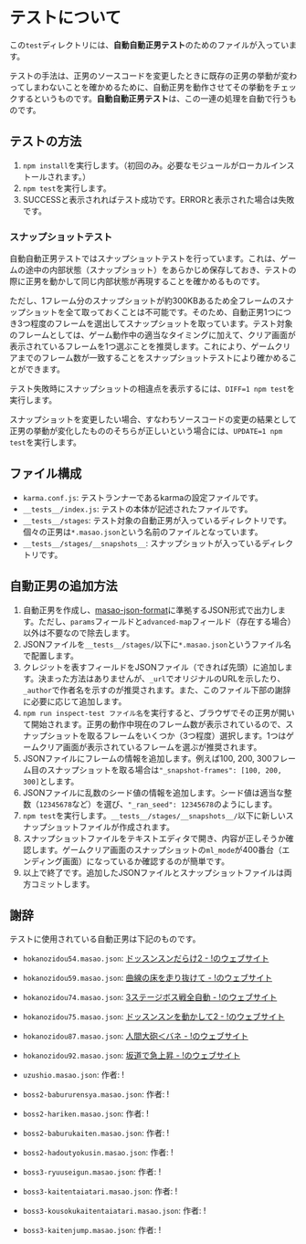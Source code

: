 # テストについて
この`test`ディレクトリには、**自動自動正男テスト**のためのファイルが入っています。

テストの手法は、正男のソースコードを変更したときに既存の正男の挙動が変わってしまわないことを確かめるために、自動正男を動作させてその挙動をチェックするというものです。**自動自動正男テスト**は、この一連の処理を自動で行うものです。

## テストの方法
1. `npm install`を実行します。（初回のみ。必要なモジュールがローカルインストールされます。）
2. `npm test`を実行します。
3. SUCCESSと表示されればテスト成功です。ERRORと表示された場合は失敗です。

### スナップショットテスト
自動自動正男テストではスナップショットテストを行っています。これは、ゲームの途中の内部状態（スナップショット）をあらかじめ保存しておき、テストの際に正男を動かして同じ内部状態が再現することを確かめるものです。

ただし、1フレーム分のスナップショットが約300KBあるため全フレームのスナップショットを全て取っておくことは不可能です。そのため、自動正男1つにつき3つ程度のフレームを選出してスナップショットを取っています。テスト対象のフレームとしては、ゲーム動作中の適当なタイミングに加えて、クリア画面が表示されているフレームを1つ選ぶことを推奨します。これにより、ゲームクリアまでのフレーム数が一致することをスナップショットテストにより確かめることができます。

テスト失敗時にスナップショットの相違点を表示するには、`DIFF=1 npm test`を実行します。

スナップショットを変更したい場合、すなわちソースコードの変更の結果として正男の挙動が変化したもののそちらが正しいという場合には、`UPDATE=1 npm test`を実行します。

## ファイル構成
- `karma.conf.js`: テストランナーであるkarmaの設定ファイルです。
- `__tests__/index.js`: テストの本体が記述されたファイルです。
- `__tests__/stages`: テスト対象の自動正男が入っているディレクトリです。個々の正男は`*.masao.json`という名前のファイルとなっています。
- `__tests__/stages/__snapshots__`: スナップショットが入っているディレクトリです。

## 自動正男の追加方法

1. 自動正男を作成し、[masao-json-format](https://spec.masao.space/masao-json-format/)に準拠するJSON形式で出力します。ただし、`params`フィールドと`advanced-map`フィールド（存在する場合）以外は不要なので除去します。
2. JSONファイルを`__tests__/stages/`以下に`*.masao.json`というファイル名で配置します。
3. クレジットを表すフィールドをJSONファイル（できれば先頭）に追加します。決まった方法はありませんが、`_url`でオリジナルのURLを示したり、`_author`で作者名を示すのが推奨されます。また、このファイル下部の謝辞に必要に応じて追加します。
4. `npm run inspect-test ファイル名`を実行すると、ブラウザでその正男が開いて開始されます。正男の動作中現在のフレーム数が表示されているので、スナップショットを取るフレームをいくつか（3つ程度）選択します。1つはゲームクリア画面が表示されているフレームを選ぶが推奨されます。
5. JSONファイルにフレームの情報を追加します。例えば100, 200, 300フレーム目のスナップショットを取る場合は`"_snapshot-frames": [100, 200, 300]`とします。
6. JSONファイルに乱数のシード値の情報を追加します。シード値は適当な整数（`12345678`など）を選び、`"_ran_seed": 12345678`のようにします。
7. `npm test`を実行します。`__tests__/stages/__snapshots__/`以下に新しいスナップショットファイルが作成されます。
8. スナップショットファイルをテキストエディタで開き、内容が正しそうか確認します。ゲームクリア画面のスナップショットの`ml_mode`が400番台（エンディング画面）になっているか確認するのが簡単です。
9. 以上で終了です。追加したJSONファイルとスナップショットファイルは両方コミットします。


## 謝辞
テストに使用されている自動正男は下記のものです。

- `hokanozidou54.masao.json`: [ドッスンスンだらけ2 - !のウェブサイト](http://bi.81.la/masao/hokanozidou/hokanozidou54.html)
- `hokanozidou59.masao.json`: [曲線の床を走り抜けて - !のウェブサイト](http://bi.81.la/masao/hokanozidou/hokanozidou59.html)
- `hokanozidou74.masao.json`: [3ステージボス戦全自動 - !のウェブサイト](http://bi.81.la/masao/hokanozidou/hokanozidou74.html)
- `hokanozidou75.masao.json`: [ドッスンスンを動かして2 - !のウェブサイト](http://bi.81.la/masao/hokanozidou/hokanozidou75.html)
- `hokanozidou87.masao.json`: [人間大砲＜バネ - !のウェブサイト](http://bi.81.la/masao/hokanozidou/hokanozidou87.html)
- `hokanozidou92.masao.json`: [坂道で急上昇 - !のウェブサイト](http://bi.81.la/masao/hokanozidou/hokanozidou92.html)

- `uzushio.masao.json`: 作者: !
- `boss2-babururensya.masao.json`: 作者: !
- `boss2-hariken.masao.json`: 作者: !
- `boss2-baburukaiten.masao.json`: 作者: !
- `boss2-hadoutyokusin.masao.json`: 作者: !
- `boss3-ryuuseigun.masao.json`: 作者: !
- `boss3-kaitentaiatari.masao.json`: 作者: !
- `boss3-kousokukaitentaiatari.masao.json`: 作者: !
- `boss3-kaitenjump.masao.json`: 作者: !
